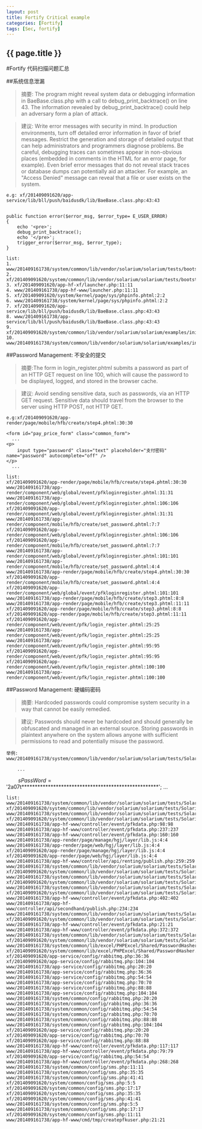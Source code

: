 ```yaml
---
layout: post
title: Fortify Critical example
categories: [Fortify]
tags: [Sec, fortify]
---
```

<h2>{{ page.title }}</h2>

#Fortify 代码扫描问题汇总

##系统信息泄漏
>摘要: The program might reveal system data or debugging information in BaeBase.class.php with a call to debug_print_backtrace() on line 43.  The information revealed by debug_print_backtrace() could help an adversary form a plan of attack.

>建议: Write error messages with security in mind. In production environments, turn off detailed error information in favor of brief messages. Restrict the generation and storage of detailed output that can help administrators and programmers diagnose problems. Be careful, debugging traces can sometimes appear in non-obvious places (embedded in comments in the HTML for an error page, for example).
Even brief error messages that do not reveal stack traces or database dumps can potentially aid an attacker. For example, an "Access Denied" message can reveal that a file or user exists on the system.


    e.g: xf/201409091620/app-service/lib/bll/push/baidusdk/lib/BaeBase.class.php:43:43


    public function error($error_msg, $error_type= E_USER_ERROR)
    {   
        echo '<pre>';
        debug_print_backtrace();
        echo '</pre>';
        trigger_error($error_msg, $error_type);
    }   

    list:
    1. www/201409161738/system/common/lib/vendor/solarium/solarium/tests/bootstrap.php:32:32
    2. xf/201409091620/system/common/lib/vendor/solarium/solarium/tests/bootstrap.php:32:32
    3. xf/201409091620/app-hf-xf/launcher.php:11:11
    4. www/201409161738/app-hf-www/launcher.php:11:11
    5. xf/201409091620/system/kernel/page/sys/phpinfo.phtml:2:2
    6. www/201409161738/system/kernel/page/sys/phpinfo.phtml:2:2
    7. xf/201409091620/app-service/lib/bll/push/baidusdk/lib/BaeBase.class.php:43:43
    8. www/201409161738/app-service/lib/bll/push/baidusdk/lib/BaeBase.class.php:43:43
    9. xf/201409091620/system/common/lib/vendor/solarium/solarium/examples/init.php:3:3
    10. www/201409161738/system/common/lib/vendor/solarium/solarium/examples/init.php:3:3

##Password Management: 不安全的提交

>摘要:The form in login_register.phtml submits a password as part of an HTTP GET request on line 100, which will cause the password to be displayed, logged, and stored in the browser cache.

>建议: Avoid sending sensitive data, such as passwords, via an HTTP GET request. Sensitive data should travel from the browser to the server using HTTP POST, not HTTP GET.


    e.g:xf/201409091620/app-render/page/mobile/hfb/create/step4.phtml:30:30
    
    <form id="pay_price_form" class="common_form">
      ...
    <p>
        input type="password" class="text" placeholder="支付密码" name="password" autocomplete="off" />
    </p>
      ...

    list:
    xf/201409091620/app-render/page/mobile/hfb/create/step4.phtml:30:30
    www/201409161738/app-render/component/web/global/event/pfkloginregister.phtml:31:31
    www/201409161738/app-render/component/web/global/event/pfkloginregister.phtml:106:106
    xf/201409091620/app-render/component/web/global/event/pfkloginregister.phtml:31:31
    www/201409161738/app-render/component/mobile/hfb/create/set_password.phtml:7:7
    xf/201409091620/app-render/component/web/global/event/pfkloginregister.phtml:106:106
    xf/201409091620/app-render/component/mobile/hfb/create/set_password.phtml:7:7
    www/201409161738/app-render/component/web/global/event/pfkloginregister.phtml:101:101
    www/201409161738/app-render/component/mobile/hfb/create/set_password.phtml:4:4
    www/201409161738/app-render/page/mobile/hfb/create/step4.phtml:30:30
    xf/201409091620/app-render/component/mobile/hfb/create/set_password.phtml:4:4
    xf/201409091620/app-render/component/web/global/event/pfkloginregister.phtml:101:101
    www/201409161738/app-render/page/mobile/hfb/create/step3.phtml:8:8
    www/201409161738/app-render/page/mobile/hfb/create/step3.phtml:11:11
    xf/201409091620/app-render/page/mobile/hfb/create/step3.phtml:8:8
    xf/201409091620/app-render/page/mobile/hfb/create/step3.phtml:11:11
    xf/201409091620/app-render/component/web/event/pfk/login_register.phtml:25:25
    www/201409161738/app-render/component/web/event/pfk/login_register.phtml:25:25
    www/201409161738/app-render/component/web/event/pfk/login_register.phtml:95:95
    xf/201409091620/app-render/component/web/event/pfk/login_register.phtml:95:95
    xf/201409091620/app-render/component/web/event/pfk/login_register.phtml:100:100
    www/201409161738/app-render/component/web/event/pfk/login_register.phtml:100:100


##Password Management: 硬编码密码

>摘要: Hardcoded passwords could compromise system security in a way that cannot be easily remedied.

>建议: Passwords should never be hardcoded and should generally be obfuscated and managed in an external source. Storing passwords in plaintext anywhere on the system allows anyone with sufficient permissions to read and potentially misuse the password.


    举例: www/201409161738/system/common/lib/vendor/solarium/solarium/tests/Solarium/Tests/Core/Client/EndpointTest.php:126:126

        ...
        $sPassWord  = '$2a$07$t****************************************************';
        ...

    list:
    www/201409161738/system/common/lib/vendor/solarium/solarium/tests/Solarium/Tests/Core/Client/EndpointTest.php:126:126
    xf/201409091620/system/common/lib/vendor/solarium/solarium/tests/Solarium/Tests/Core/Client/EndpointTest.php:126:126
    www/201409161738/system/common/lib/vendor/solarium/solarium/tests/Solarium/Tests/Core/Client/RequestTest.php:64:64
    xf/201409091620/system/common/lib/vendor/solarium/solarium/tests/Solarium/Tests/Core/Client/RequestTest.php:64:64
    www/201409161738/app-hf-www/controller/event/pfkdata.php:98:98
    www/201409161738/app-hf-www/controller/event/pfkdata.php:237:237
    www/201409161738/app-hf-www/controller/event/pfkdata.php:160:160
    www/201409161738/app-render/page/manage/hgj/layer/lib.js:4:4
    www/201409161738/app-render/page/web/hgj/layer/lib.js:4:4
    xf/201409091620/app-render/page/manage/hgj/layer/lib.js:4:4
    xf/201409091620/app-render/page/web/hgj/layer/lib.js:4:4
    www/201409161738/app-hf-www/controller/api/renting/publish.php:259:259
    www/201409161738/system/common/lib/vendor/solarium/solarium/tests/Solarium/Tests/Core/Client/EndpointTest.php:57:57
    xf/201409091620/system/common/lib/vendor/solarium/solarium/tests/Solarium/Tests/Core/Client/EndpointTest.php:57:57
    www/201409161738/system/common/lib/vendor/solarium/solarium/tests/Solarium/Tests/Core/Client/RequestTest.php:476:476
    xf/201409091620/system/common/lib/vendor/solarium/solarium/tests/Solarium/Tests/Core/Client/RequestTest.php:476:476
    www/201409161738/system/common/lib/vendor/solarium/solarium/tests/Solarium/Tests/Core/Client/Adapter/PeclHttpTest.php:120:120
    xf/201409091620/system/common/lib/vendor/solarium/solarium/tests/Solarium/Tests/Core/Client/Adapter/PeclHttpTest.php:120:120
    www/201409161738/app-hf-www/controller/event/pfkdata.php:402:402
    www/201409161738/app-hf-www/controller/api/secondhand/publish.php:234:234
    www/201409161738/system/common/lib/vendor/solarium/solarium/tests/Solarium/Tests/Core/Client/RequestTest.php:514:514
    xf/201409091620/system/common/lib/vendor/solarium/solarium/tests/Solarium/Tests/Core/Client/RequestTest.php:514:514
    www/201409161738/app-hf-www/controller/event/pfkdata.php:21:21
    www/201409161738/app-hf-www/controller/event/pfkdata.php:372:372
    www/201409161738/system/common/lib/vendor/solarium/solarium/tests/Solarium/Tests/Core/Client/EndpointTest.php:141:141
    xf/201409091620/system/common/lib/vendor/solarium/solarium/tests/Solarium/Tests/Core/Client/EndpointTest.php:141:141
    www/201409161738/system/common/lib/excel/PHPExcel/Shared/PasswordHasher.php:49:49
    xf/201409091620/system/common/lib/excel/PHPExcel/Shared/PasswordHasher.php:49:49
    xf/201409091620/app-service/config/rabbitmq.php:36:36
    xf/201409091620/app-service/config/rabbitmq.php:104:104
    www/201409161738/app-service/config/rabbitmq.php:20:20
    www/201409161738/app-service/config/rabbitmq.php:36:36
    www/201409161738/app-service/config/rabbitmq.php:54:54
    www/201409161738/app-service/config/rabbitmq.php:70:70
    www/201409161738/app-service/config/rabbitmq.php:88:88
    www/201409161738/app-service/config/rabbitmq.php:104:104
    www/201409161738/system/common/config/rabbitmq.php:20:20
    www/201409161738/system/common/config/rabbitmq.php:36:36
    www/201409161738/system/common/config/rabbitmq.php:54:54
    www/201409161738/system/common/config/rabbitmq.php:70:70
    www/201409161738/system/common/config/rabbitmq.php:88:88
    www/201409161738/system/common/config/rabbitmq.php:104:104
    xf/201409091620/app-service/config/rabbitmq.php:20:20
    xf/201409091620/app-service/config/rabbitmq.php:70:70
    xf/201409091620/app-service/config/rabbitmq.php:88:88
    www/201409161738/app-hf-www/controller/event/pfkdata.php:117:117
    www/201409161738/app-hf-www/controller/event/pfkdata.php:79:79
    xf/201409091620/app-service/config/rabbitmq.php:54:54
    www/201409161738/app-hf-www/controller/event/pfkdata.php:268:268
    www/201409161738/system/common/config/sms.php:11:11
    www/201409161738/system/common/config/sms.php:35:35
    www/201409161738/system/common/config/sms.php:41:41
    xf/201409091620/system/common/config/sms.php:5:5
    xf/201409091620/system/common/config/sms.php:17:17
    xf/201409091620/system/common/config/sms.php:35:35
    xf/201409091620/system/common/config/sms.php:41:41
    www/201409161738/system/common/config/sms.php:5:5
    www/201409161738/system/common/config/sms.php:17:17
    xf/201409091620/system/common/config/sms.php:11:11
    www/201409161738/app-hf-www/cmd/tmp/createpfkuser.php:21:21
 
